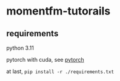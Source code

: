 # momentfm-tutorails

## requirements

python 3.11

pytorch with cuda, see [pytorch](https://pytorch.org/get-started/locally/)

at last, `pip install -r ./requirements.txt`
